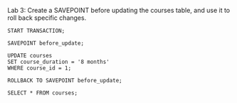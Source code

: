 Lab 3: Create a SAVEPOINT before updating the courses table, and use it to roll back
specific changes.

```
START TRANSACTION;

SAVEPOINT before_update;

UPDATE courses 
SET course_duration = '8 months' 
WHERE course_id = 1;

ROLLBACK TO SAVEPOINT before_update;

SELECT * FROM courses;

```